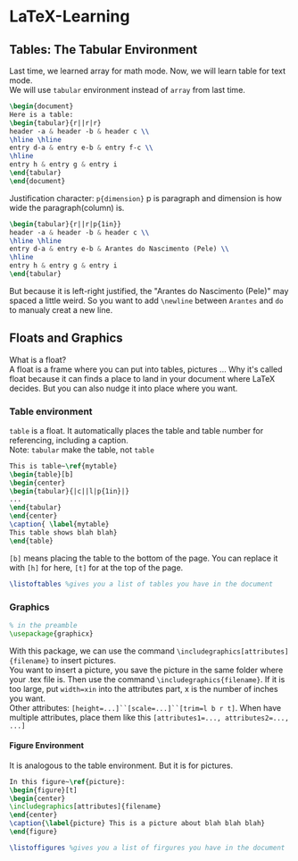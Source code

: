 # LaTeX-Learning

## Tables: The Tabular Environment
Last time, we learned array for math mode. Now, we will learn table for text mode.\
We will use `tabular` environment instead of `array` from last time.
```LaTeX
\begin{document}
Here is a table:
\begin{tabular}{r||r|r}
header -a & header -b & header c \\
\hline \hline
entry d-a & entry e-b & entry f-c \\
\hline
entry h & entry g & entry i
\end{tabular}
\end{document}
```
Justification character: `p{dimension}` p is paragraph and dimension is how wide the paragraph(column) is.
```LaTeX
\begin{tabular}{r||r|p{1in}}
header -a & header -b & header c \\
\hline \hline
entry d-a & entry e-b & Arantes do Nascimento (Pele) \\
\hline
entry h & entry g & entry i
\end{tabular}
```
But because it is left-right justified, the "Arantes do Nascimento (Pele)" may spaced a little weird. So you want to add `\newline` between `Arantes` and `do` to manualy creat a new line.

## Floats and Graphics
What is a float?\
A float is a frame where you can put into tables, pictures ... Why it's called float because it can finds a place to land in your document where LaTeX decides. But you can also nudge it into place where you want.
### Table environment
`table` is a float. It automatically places the table and table number for referencing, including a caption.\
Note: `tabular` make the table, not `table`
```LaTeX
This is table~\ref{mytable}
\begin{table}[b]
\begin{center}
\begin{tabular}{|c||l|p{1in}|}
...
\end{tabular}
\end{center}
\caption{ \label{mytable}
This table shows blah blah}
\end{table}
```
`[b]` means placing the table to the bottom of the page. You can replace it with `[h]` for here, `[t]` for at the top of the page.

```LaTeX
\listoftables %gives you a list of tables you have in the document
```
### Graphics
```LaTeX
% in the preamble
\usepackage{graphicx}
```
With this package, we can use the command `\includegraphics[attributes]{filename}` to insert pictures.\
You want to insert a picture, you save the picture in the same folder where your .tex file is. Then use the command `\includegraphics{filename}`. If it is too large, put `width=xin` into the attributes part, x is the number of inches you want.\
Other attributes: `[height=...]``[scale=...]``[trim=l b r t]`. When have multiple attributes, place them like this `[attributes1=..., attributes2=..., ...]`

#### Figure Environment
It is analogous to the table environment. But it is for pictures.
```LaTeX
In this figure~\ref{picture}:
\begin{figure}[t]
\begin{center}
\includegraphics[attributes]{filename}
\end{center}
\caption{\label{picture} This is a picture about blah blah blah}
\end{figure}
```
```LaTeX
\listoffigures %gives you a list of firgures you have in the document
```
